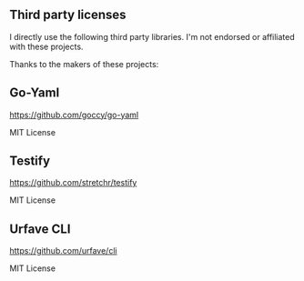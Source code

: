Third party licenses
---
I directly use the following third party libraries. I'm not endorsed or affiliated with
these projects.

Thanks to the makers of these projects:

Go-Yaml
---
https://github.com/goccy/go-yaml

MIT License

Testify
---
https://github.com/stretchr/testify

MIT License

Urfave CLI
---
https://github.com/urfave/cli

MIT License


